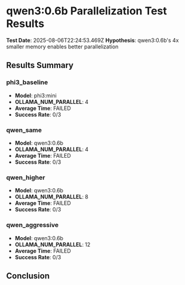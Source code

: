 # qwen3:0.6b Parallelization Test Results

**Test Date**: 2025-08-06T22:24:53.469Z
**Hypothesis**: qwen3:0.6b's 4x smaller memory enables better parallelization

## Results Summary

### phi3_baseline
- **Model**: phi3:mini
- **OLLAMA_NUM_PARALLEL**: 4
- **Average Time**: FAILED
- **Success Rate**: 0/3

### qwen_same
- **Model**: qwen3:0.6b
- **OLLAMA_NUM_PARALLEL**: 4
- **Average Time**: FAILED
- **Success Rate**: 0/3

### qwen_higher
- **Model**: qwen3:0.6b
- **OLLAMA_NUM_PARALLEL**: 8
- **Average Time**: FAILED
- **Success Rate**: 0/3

### qwen_aggressive
- **Model**: qwen3:0.6b
- **OLLAMA_NUM_PARALLEL**: 12
- **Average Time**: FAILED
- **Success Rate**: 0/3

## Conclusion

